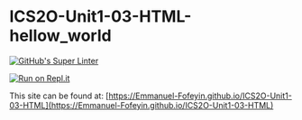 # ICS2O-Unit1-03-HTML-hellow_world

[![GitHub's Super Linter](https://github.com/Emmanuel-Fofeyin/ICS2O-Unit1-03-HTML/workflows/GitHub's%20Super%20Linter/badge.svg)](https://github.com/Emmanuel-Fofeyin/ICS2O-Unit1-03-HTML/actions)



[![Run on Repl.it](https://repl.it/badge/github/Emmanuel-Fofeyin/ICS2O-Unit1-03-HTML)](https://repl.it/github/Emmanuel-Fofeyin/ICS2O-Unit1-03-HTML)

This site can be found at: [https://Emmanuel-Fofeyin.github.io/ICS2O-Unit1-03-HTML](https://Emmanuel-Fofeyin.github.io/ICS2O-Unit1-03-HTML)
